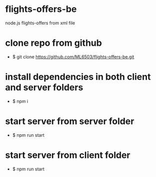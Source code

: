 # flights-offers-be
node.js flights-offers from xml file

# clone repo from github
- $ git clone  https://github.com/ML6503/flights-offers-be.git

# install dependencies in both client and server folders

- $ npm i
# start server from server folder 
- $ npm run start

# start server from client folder 
- $ npm run start